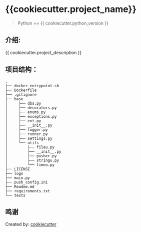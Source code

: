 # {{cookiecutter.project_name}}

> Python == {{ cookiecutter.python_version }}

## 介绍:

{{ cookiecutter.project_description }}

## 项目结构：

```
.
├── docker-entrypoint.sh
├── Dockerfile
├── .gitignore
├── base
│     ├── dbs.py
│     ├── decorators.py
│     ├── enums.py
│     ├── exceptions.py
│     ├── ext.py
│     ├── __init__.py
│     ├── logger.py
│     ├── runner.py
│     ├── settings.py
│     └── utils
│         ├── fileu.py
│         ├── __init__.py
│         ├── pusher.py
│         ├── stringu.py
│         └── timeu.py
├── LICENSE
├── logs
├── main.py
├── push_config.ini
├── Readme.md
├── requirements.txt
└── tests
```

## 鸣谢

Created by: [cookiecutter](https://cookiecutter.readthedocs.io/)

